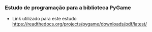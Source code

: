 ### Estudo de programação para a biblioteca PyGame
- Link utilizado para este estudo https://readthedocs.org/projects/pygame/downloads/pdf/latest/